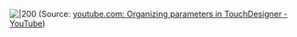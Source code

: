 
![|200](https://i.ytimg.com/vi/YhSMmAfRHMk/hqdefault.jpg)
(Source: [youtube.com:  Organizing parameters in TouchDesigner - YouTube](https://youtu.be/YhSMmAfRHMk?t=228))
